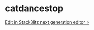 # catdancestop

[Edit in StackBlitz next generation editor ⚡️](https://stackblitz.com/~/github.com/weisillygoof/catdancestop)